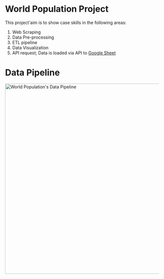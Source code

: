 # World Population Project
This project'aim is to show case skills in the following areas:
  1) Web Scraping<br>
  2) Data Pre-processing<br>
  3) ETL pipeline<br>
  4) Data Visualization<br>
  5) API request; Data is loaded via API to <a href="https://docs.google.com/spreadsheets/d/1J45ZZpJtmy1ItjT9BF3zxS2wF-g9pCWlmOdvS9UApsY/edit?usp=sharing">Google Sheet<a><br>


# Data Pipeline<br>
<img width="622" alt="World Population's Data Pipeline" src="https://user-images.githubusercontent.com/103621521/163367708-37c5e718-fcad-4017-a403-ae0edf165869.png">


